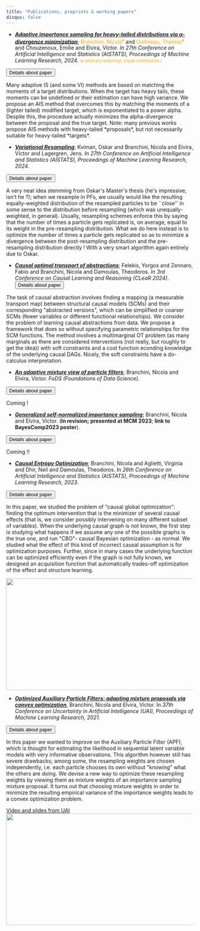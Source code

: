 ```yaml
---
title: "Publications, preprints & working papers"
disqus: false
---
```


<style>
  .progress-bar {
    position: relative;
    display: flex;
    justify-content: center;
    padding-top: 20px;
  }

  progress {
    background-color: white;
    width: 60%;
    border-radius: 10px;
  }

  progress::-webkit-progress-bar {
    background-color: white;
    border-radius: 10px;
  }

  progress::-webkit-progress-value {
    background-color: orange;
    border-radius: 10px;
  }

  progress::-moz-progress-bar {
    background-color: orange;
    border-radius: 10px;
  }

  .progress-label {
    position: absolute;
    left: 50%;
    top: 5%;
    transform: translate(-50%, -50%);
    font-size: 25px;
    font-weight: bold;
    color: orange;
  }
    span.emoji {
    font-size: 40px;
    margin-top: -15px;
  }

</style>

- [***Adaptive importance sampling for heavy-tailed distributions via α-divergence minimization***](https://proceedings.mlr.press/v238/guilmeau24a.html); <span style="color: orange;">Branchini, Nicola</span><sup style="color: orange;">♦</sup> and <span style="color: orange;">Guilmeau, Thomas</span><sup style="color: orange;">♦</sup> and Chouzenoux, Emilie and Elvira, Víctor. *In 27th Conference on Artificial Intelligence and Statistics (AISTATS), Proceedings of Machine Learning Research, 2024*. <span style="font-size: 0.8em; color: orange;">(♦ arbitrary orderings, equal contribution.)</span>

<button type="button" class="collapsible">Details about paper</button>
<div class="content">
<p>
  Many adaptive IS (and some VI) methods are based on matching the moments of a target distributions. When the target has heavy tails, these moments can be undefined or their estimation can have high variance. We propose an AIS method that overcomes this by matching the moments of a (lighter tailed) modified target, which is exponentiated to a power alpha. Despite this, the procedure actually minimizes the alpha-divergence between the proposal and the true target. Note: many previous works propose AIS methods with heavy-tailed *proposals*, but not necessarily suitable for heavy-tailed *targets*.
</p>
</div>


- [***Variational Resampling***](https://proceedings.mlr.press/v238/kviman24a.html); Kviman, Oskar and Branchini, Nicola and Elvira, Víctor and Lagergren, Jens. *In 27th Conference on Artificial Intelligence and Statistics (AISTATS), Proceedings of Machine Learning Research, 2024*. 

<button type="button" class="collapsible">Details about paper</button>
<div class="content">
<p>
  A very neat idea stemming from Oskar's Master's thesis (he's impressive, isn't he ?); when we resample in PFs, we usually would like the resulting equally-weighted distribution of the resampled particles to be ``close'' in some sense to the distribution before resampling (which was unequally-weighted, in general). 
  Usually, resampling schemes enforce this by saying that the number of times a particle gets replicated is, on average, equal to its weight in the pre-resampling distribution. What we do here instead is to optimize the number of times a particle gets replicated so as to minimize a divergence between the post-resampling distribution and the pre-resampling distribution directly ! With a very smart algorithm again entirely due to Oskar. 
</p>
</div>

- [***Causal optimal transport of abstractions***](https://proceedings.mlr.press/v236/felekis24a.html); Felekis, Yorgos and Zennaro, Fabio and Branchini, Nicola and Damoulas, Theodoros. *In 3rd Conference on Causal Learning and Reasoning (CLeaR 2024)*. 
<button type="button" class="collapsible">Details about paper</button>
<div class="content">
<p>
  The task of causal abstraction involves finding a mapping (a measurable transport map) between structural causal models (SCMs) and their corresponding "abstracted versions", which can be simplified or coarser SCMs (fewer variables or different functional relationships). We consider the problem of learning causal abstractions from data. We propose a framework that does so without specifying parametric relationships for the SCM functions. The method involves a multimarginal OT problem (as many marginals as there are considered interventions (not really, but roughly to get the idea)) with soft constraints and a cost function econding knowledge of the underlying causal DAGs. Nicely, the soft constraints have a do-calculus interpretation. 
</p>
</div>

- [***An adaptive mixture view of particle filters***](https://www.aimsciences.org/article/doi/10.3934/fods.2024017); Branchini, Nicola and Elvira, Víctor. *FoDS (Foundations of Data Science)*. 

<button type="button" class="collapsible">Details about paper</button>
<div class="content">
<p>
  Coming !
</p>
</div>


- [***Generalized self-normalized importance sampling***](https://www.dropbox.com/s/scm7vnn74i5inrs/gensnis_poster%20%286%29.pdf?dl=0); Branchini, Nicola and Elvira, Víctor. (**In revision; presented at MCM 2023**; **link to BayesComp2023 poster**).

<button type="button" class="collapsible">Details about paper</button>
<div class="content">
<p>
  Coming !!
</p>
</div>




<!-- <div class="progress-bar">
  <span class="emoji">🍳</span> <progress value="95" max="100"></progress>
  <div class="progress-label">95%</div>  <span class="emoji">🍳</span>
</div>
 -->

<!-- - [***On dependence and bias in importance sampling for high dimensional test functions***](https://proceedings.mlr.press/v161/branchini21a.html); Branchini, Nicola and Elvira, Víctor. (**In preparation**; **no link**).

<div class="progress-bar">
  <span class="emoji">🍳</span> <progress value="40" max="100"></progress>
  <div class="progress-label">40%</div>  <span class="emoji">🍳</span>
</div> -->


- [***Causal Entropy Optimization***](https://proceedings.mlr.press/v206/branchini23a.html); Branchini, Nicola and Aglietti, Virginia and Dhir, Neil and Damoulas, Theodoros. In *26th Conference on Artificial Intelligence and Statistics (AISTATS), Proceedings of Machine Learning Research, 2023*.

<button type="button" class="collapsible">Details about paper</button>
<div class="content">
<p>
  In this paper, we studied the problem of "causal global optimization": finding the optimum intervention that is the minimizer of several causal effects (that is, we consider possibly intervening on many different subset of variables). When the underlying causal graph is not known, the first step is studying what happens if we assume any one of the possible graphs is the true one, and run "CBO"- causal Bayesian optimization - as normal. We studied what the effect of this kind of incorrect causal assumption is for optimization purposes. Further, since in many cases the underlying function can be optimized efficiently even if the graph is not fully known, we designed an acquisition function that automatically trades-off optimization of the effect and structure learning.  
</p>
<img src="/ceo.svg" width="1000" height="300">
</div>

- [***Optimized Auxiliary Particle Filters: adapting mixture proposals via convex optimization***](https://proceedings.mlr.press/v161/branchini21a.html), Branchini, Nicola and Elvira, Víctor. In *37th Conference on Uncertainty in Artificial Intelligence (UAI), Proceedings of Machine Learning Research, 2021*.

<button type="button" class="collapsible">Details about paper</button>
<div class="content">
<p>
  In this paper we wanted to improve on the Auxiliary Particle Filter (APF), which is thought for estimating the likelihood in sequential latent variable models with very informative observations. This algorithm however still has severe drawbacks; among some, the resampling weights are chosen independently, i.e. each particle chooses its own without "knowing" what the others are doing.
  We devise a new way to optimize these resampling weights by viewing them as mixture weights of an importance sampling mixture proposal. It turns out that choosing mixture weights in order to minimize the resulting empirical variance of the importance weights leads to a convex optimization problem.
</p>
<a href="https://underline.io/speakers/119464-nicola-branchini">Video and slides from UAI</a>

<img src="/eq_oapf.svg" width="1000" height="300">
</div>

